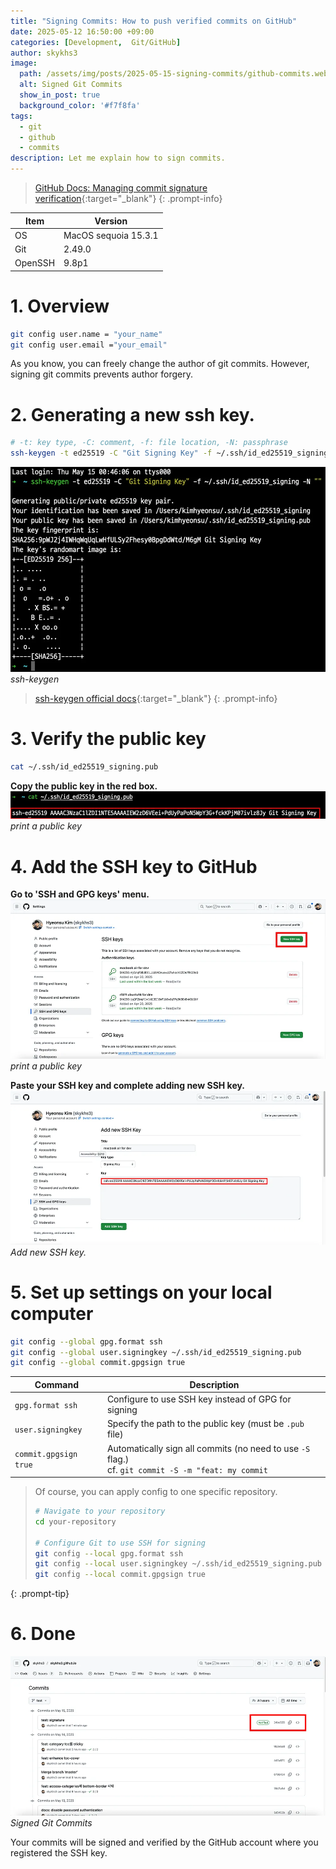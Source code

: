 ```yaml
---
title: "Signing Commits: How to push verified commits on GitHub"
date: 2025-05-12 16:50:00 +09:00
categories: [Development,  Git/GitHub]
author: skykhs3
image:
  path: /assets/img/posts/2025-05-15-signing-commits/github-commits.webp
  alt: Signed Git Commits
  show_in_post: true
  background_color: '#f7f8fa'
tags:
  - git
  - github
  - commits
description: Let me explain how to sign commits.
---
```


> [GitHub Docs: Managing commit signature verification](https://docs.github.com/en/authentication/managing-commit-signature-verification){:target="_blank"}
{: .prompt-info}

| Item | Version |
|-|-|
| OS | MacOS sequoia 15.3.1 |
| Git | 2.49.0 |
| OpenSSH | 9.8p1 |

# 1. Overview

```bash
git config user.name = "your_name"
git config user.email ="your_email"
```

As you know, you can freely change the author of git commits. However, signing git commits prevents author forgery.

# 2. Generating a new ssh key.
```bash
# -t: key type, -C: comment, -f: file location, -N: passphrase
ssh-keygen -t ed25519 -C "Git Signing Key" -f ~/.ssh/id_ed25519_signing -N ""
```

![ssh-keygen](/assets/img/posts/2025-05-15-signing-commits/ssh-keygen.webp)
*ssh-keygen*

>[ssh-keygen official docs](https://man.openbsd.org/ssh-keygen){:target="_blank"}
{: .prompt-info}

# 3. Verify the public key
```bash
cat ~/.ssh/id_ed25519_signing.pub
```
**Copy the public key in the red box.**
![print a public key](/assets/img/posts/2025-05-15-signing-commits/cat-pub.webp)
*print a public key*

# 4. Add the SSH key to GitHub

**Go to 'SSH and GPG keys' menu.**
![print a public key](/assets/img/posts/2025-05-15-signing-commits/github-settings.webp)
*print a public key*

**Paste your SSH key and complete adding new SSH key.**
![print a public key](/assets/img/posts/2025-05-15-signing-commits/github-add-new-ssh-key.webp)
*Add new SSH key.*

# 5. Set up settings on your local computer

```bash
git config --global gpg.format ssh
git config --global user.signingkey ~/.ssh/id_ed25519_signing.pub
git config --global commit.gpgsign true
```

| Command               | Description                            |
| --------------------- | -------------------------------------- |
| `gpg.format ssh`      | Configure to use SSH key instead of GPG for signing |
| `user.signingkey`     | Specify the path to the public key (must be `.pub` file) |
| `commit.gpgsign true` | Automatically sign all commits (no need to use `-S` flag.)<br/>cf. `git commit -S -m "feat: my commit` |

> Of course, you can apply config to one specific repository.
> ```bash
> # Navigate to your repository
> cd your-repository
> 
> # Configure Git to use SSH for signing
> git config --local gpg.format ssh
> git config --local user.signingkey ~/.ssh/id_ed25519_signing.pub
> git config --local commit.gpgsign true
> ```
{: .prompt-tip}

# 6. Done

![Signed Git Commits](/assets/img/posts/2025-05-15-signing-commits/github-commits.webp)
*Signed Git Commits*

Your commits will be signed and verified by the GitHub account where you registered the SSH key.